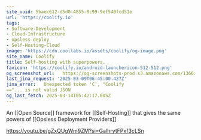```yaml
---
site_uuid: 5baec612-d5d0-4855-8c99-9ef540fcd51e
url: 'https://coolify.io'
tags:
- Software-Development
- Cloud-Infrastructure
- opsless-deploy
- Self-Hosting-Cloud
image: 'https://cdn.coollabs.io/assets/coolify/og-image.png'
site_name: Coolify
title: Self-hosting with superpowers.
favicon: 'https://coolify.io/android-launchericon-512-512.png'
og_screenshot_url:   https://og-screenshots-prod.s3.amazonaws.com/1366x768/80/false/8adb6cd229225f3089022eda32c5ae6c0d5b1a4b17b5b55bfabbb1493a916eb5.jpeg
last_jina_request: '2025-03-09T06:45:00.427Z'
jina_error:   Unexpected token 'C', "Coolify
=="... is not valid JSON
og_last_fetch: 2025-03-14T05:42:17.605Z
---
```

An [[Open Source]] framework for [[Self-Hosting]] that gives the same powers of [[Opsless Deployment Providers]]

https://youtu.be/gZxQUgWm9ZM?si=GalhrytFPxf3cLSn
